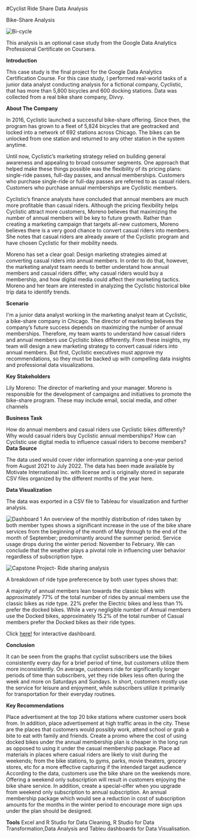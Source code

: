 #Cyclist Ride Share Data Analysis

Bike-Share Analysis

![Bi-cycle](https://github.com/Sibani-90/Cyclist_ride_share_data_analysis/assets/133207705/a053c7e6-8e8b-41d0-bcca-1278cd2a7a99)


This analysis is an optional case study from the Google Data Analytics Professional Certificate on Coursera.

**Introduction**

This case study is the final project for the Google Data Analytics Certification Course. For this case study, I performed real-world tasks of a junior data analyst conducting analysis for a fictional company, Cyclistic, that has more than 5,800 bicycles and 600 docking stations. Data was collected from a real bike share company, Divvy.

**About The Company**

In 2016, Cyclistic launched a successful bike-share offering. Since then, the program has grown to a fleet of 5,824 bicycles that are geotracked and locked into a network of 692 stations across Chicago. The bikes can be unlocked from one station and returned to any other station in the system anytime.

Until now, Cyclistic’s marketing strategy relied on building general awareness and appealing to broad consumer segments. One approach that helped make these things possible was the flexibility of its pricing plans: single-ride passes, full-day passes, and annual memberships. Customers who purchase single-ride or full-day passes are referred to as casual riders. Customers who purchase annual memberships are Cyclistic members.

Cyclistic’s finance analysts have concluded that annual members are much more profitable than casual riders. Although the pricing flexibility helps Cyclistic attract more customers, Moreno believes that maximizing the number of annual members will be key to future growth. Rather than creating a marketing campaign that targets all-new customers, Moreno believes there is a very good chance to convert casual riders into members. She notes that casual riders are already aware of the Cyclistic program and have chosen Cyclistic for their mobility needs.

Moreno has set a clear goal: Design marketing strategies aimed at converting casual riders into annual members. In order to do that, however, the marketing analyst team needs to better understand how annual members and casual riders differ, why casual riders would buy a membership, and how digital media could affect their marketing tactics. Moreno and her team are interested in analyzing the Cyclistic historical bike trip data to identify trends.

**Scenario**

I'm a junior data analyst working in the marketing analyst team at Cyclistic, a bike-share company in Chicago. The director of marketing believes the company’s future success depends on maximizing the number of annual memberships. Therefore, my team wants to understand how casual riders and annual members use Cyclistic bikes differently. From these insights, my team will design a new marketing strategy to convert casual riders into annual members. But first, Cyclistic executives must approve my recommendations, so they must be backed up with compelling data insights and professional data visualizations.

**Key Stakeholders**

Lily Moreno: The director of marketing and your manager. Moreno is responsible for the development of campaigns and initiatives to promote the bike-share program. These may include email, social media, and other channels

**Business Task**

How do annual members and casual riders use Cyclistic bikes differently?
Why would casual riders buy Cyclistic annual memberships?
How can Cyclistic use digital media to influence casual riders to become members?
**Data Source**

The data used would cover rider information spanning a one-year period from August 2021 to July 2022. The data has been made available by Motivate International Inc. with license and is originally stored in separate CSV files organized by the different months of the year here.

**Data Visualization**

The data was exported in a CSV file to Tableau for visualization and further analysis.

![Dashboard 1](https://github.com/Sibani-90/Cyclist_ride_share_data_analysis/assets/133207705/5d6f88fe-75f0-4581-a5ad-2b830118800e)
An overview of the monthly distribution of rides taken by both member types shows a significant increase in the use of the bike share services from the beginning of the month of May through to the end of the month of September; predominantly around the summer period. Service usage drops during the winter period: November to February. We can conclude that the weather plays a pivotal role in influencing user behavior regardless of subscription type.

![Capstone Project- Ride sharing analysis](https://github.com/Sibani-90/Cyclist_ride_share_data_analysis/assets/133207705/fe060ab3-f511-4acb-86b6-d6212eee2ecf)

A breakdown of ride type preferecence by both user types shows that:

A majority of annual members lean towards the classic bikes with approximately 77% of the total number of rides by annual members use the classic bikes as ride type.
22% prefer the Electric bikes and less than 1% prefer the docked bikes.
While a very negligible number of Annual members use the Docked bikes, approximately 15.2% of the total number of Casual members prefer the Docked bikes as their ride types.

Click [here!](https://public.tableau.com/app/profile/sibani.majhi/viz/GoogleDataanalysis-Bi-cycleridesharingdataanalysis/CapstoneProject-Ridesharinganalysis) for interactive dashboard.

**Conclusion**

It can be seen from the graphs that cyclist subscribers use the bikes consistently every day for a brief period of time, but customers utilize them more inconsistently. On average, customers ride for significantly longer periods of time than subscribers, yet they ride bikes less often during the week and more on Saturdays and Sundays. In short, customers mostly use the service for leisure and enjoyment, while subscribers utilize it primarily for transportation for their everyday routines.

**Key Recommendations**

Place advertisment at the top 20 bike stations where customer users book from. In addition, place advertisement at high traffic areas in the city. These are the places that customers would possibly work, attend school or grab a bite to eat with family and friends.
Create a promo where the cost of using docked bikes under the annual membership plan is cheaper in the long run as opposed to using it under the casual membership package.
Place ad materials in places where casual riders are likely to visit during the weekends; from the bike stations, to gyms, parks, movie theaters, grocery stores, etc for a more effective capturing if the intended target audience
According to the data, customers use the bike share on the weekends more. Offering a weekend only subscription will result in customers enjoying the bike share service. In addition, create a special-offer when you upgrade from weekend only subscription to annual subscription.
An annual membership package which would see a reduction in cost of subscription amounts for the months in the winter period to encourage more sign ups under the plan should be designed.

**Tools**
Excel and R Studio for Data Cleaning, R Studio for Data Transformation,Data Analysis and Tableu dashboards for Data Visualisation.
